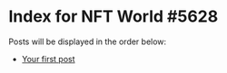 # Index for NFT World #5628
Posts will be displayed in the order below:

- [Your first post](./001-first.md)

